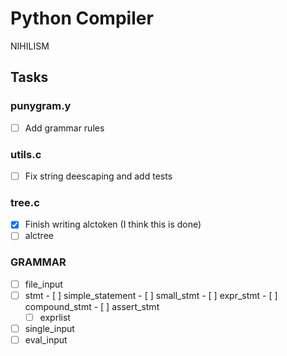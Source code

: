 # Python Compiler
NIHILISM

## Tasks
### punygram.y
- [ ] Add grammar rules

### utils.c
- [ ] Fix string deescaping and add tests

### tree.c
- [x] Finish writing alctoken (I think this is done)
- [ ] alctree

### GRAMMAR
- [ ] file\_input
- [ ] stmt
        - [ ] simple\_statement
            - [ ] small_stmt
                - [ ] expr_stmt 
            - [ ] compound_stmt
                - [ ] assert_stmt
    - [ ] exprlist
- [ ] single\_input
- [ ] eval\_input
